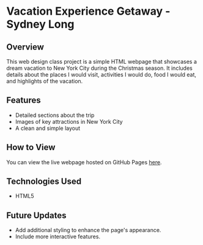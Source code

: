 # Vacation Experience Getaway - Sydney Long

## Overview
This web design class project is a simple HTML webpage that showcases a dream vacation to New York City during the Christmas season. It includes details about the places I would visit, activities I would do, food I would eat, and highlights of the vacation.

## Features
- Detailed sections about the trip
- Images of key attractions in New York City
- A clean and simple layout

## How to View
You can view the live webpage hosted on GitHub Pages [here](https://slong011.github.io/holiday-trip-html/).

## Technologies Used
- HTML5

## Future Updates
- Add additional styling to enhance the page's appearance.
- Include more interactive features.
